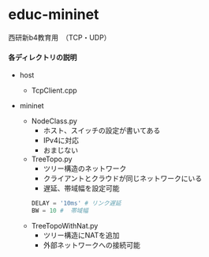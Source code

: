 # educ-mininet
西研新b4教育用　（TCP・UDP）

#### 各ディレクトリの説明
- host
  - TcpClient.cpp
  
- mininet
  - NodeClass.py
    - ホスト、スイッチの設定が書いてある
    - IPv4に対応
    - おまじない
  - TreeTopo.py
    - ツリー構造のネットワーク
    - クライアントとクラウドが同じネットワークにいる
    - 遅延、帯域幅を設定可能
    ```TreeTopo.py
    DELAY = '10ms' # リンク遅延
    BW = 10 #  帯域幅
    ```
  - TreeTopoWithNat.py
    - ツリー構造にNATを追加
    - 外部ネットワークへの接続可能